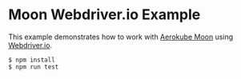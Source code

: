# Moon Webdriver.io Example

This example demonstrates how to work with [Aerokube Moon](https://aerokube.com/moon/) using [Webdriver.io](https://github.com/webdriverio/webdriverio).
```
$ npm install
$ npm run test
```
